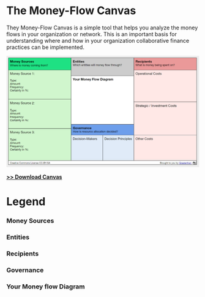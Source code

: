 # The Money-Flow Canvas

They Money-Flow Canvas is a simple tool that helps you analyze the money flows in your organization or network. This is an important basis for understanding where and how in your organization collaborative finance practices can be implemented.

![](/assets/moneyflowcanvas.png)

[**&gt;&gt; Download Canvas**](https://docs.google.com/drawings/d/1nhpqZqLv7JP37sgCtT4kGwc9u8Yno-rWZdPCWE7Mllg/edit?usp=sharing)

# Legend

### Money Sources

### Entities

### Recipients

### Governance

### Your Money flow Diagram



